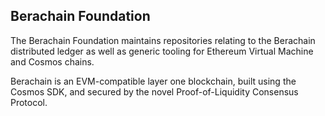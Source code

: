 ## Berachain Foundation

The Berachain Foundation maintains repositories relating to the Berachain distributed ledger as well as generic tooling for Ethereum Virtual Machine and Cosmos chains.

Berachain is an EVM-compatible layer one blockchain, built using the Cosmos SDK, and secured by the novel Proof-of-Liquidity Consensus Protocol.

